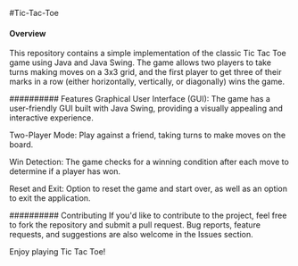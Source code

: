 #Tic-Tac-Toe


####  Overview
This repository contains a simple implementation of the classic Tic Tac Toe game using Java and Java Swing. The game allows two players to take turns making moves on a 3x3 grid, and the first player to get three of their marks in a row (either horizontally, vertically, or diagonally) wins the game.

##########   Features
Graphical User Interface (GUI): The game has a user-friendly GUI built with Java Swing, providing a visually appealing and interactive experience.

Two-Player Mode: Play against a friend, taking turns to make moves on the board.

Win Detection: The game checks for a winning condition after each move to determine if a player has won.

Reset and Exit: Option to reset the game and start over, as well as an option to exit the application.


##########  Contributing
If you'd like to contribute to the project, feel free to fork the repository and submit a pull request. Bug reports, feature requests, and suggestions are also welcome in the Issues section.


Enjoy playing Tic Tac Toe!
